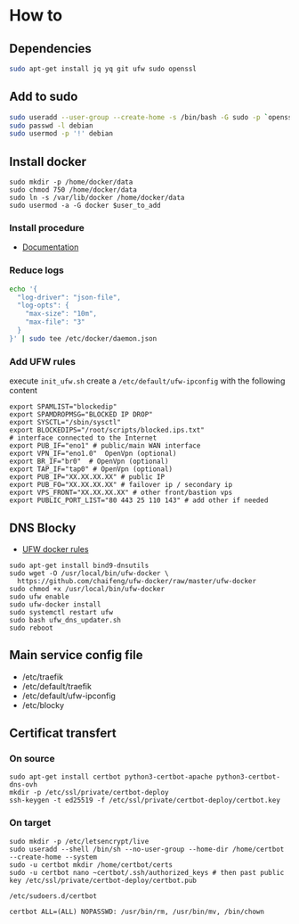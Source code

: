 # How to

## Dependencies

```bash
sudo apt-get install jq yq git ufw sudo openssl
```
## Add to sudo

```bash
sudo useradd --user-group --create-home -s /bin/bash -G sudo -p `openssl passwd` $user_to_add
sudo passwd -l debian
sudo usermod -p '!' debian
```

## Install docker

```
sudo mkdir -p /home/docker/data
sudo chmod 750 /home/docker/data
sudo ln -s /var/lib/docker /home/docker/data
sudo usermod -a -G docker $user_to_add
```

### Install procedure

* [Documentation](https://docs.docker.com/engine/install/debian/#install-using-the-repository)

### Reduce logs

```bash
echo '{                    
  "log-driver": "json-file",
  "log-opts": {
    "max-size": "10m",
    "max-file": "3"
  }
}' | sudo tee /etc/docker/daemon.json
```

### Add UFW rules

execute `init_ufw.sh`
create a `/etc/default/ufw-ipconfig` with the following content 
```
export SPAMLIST="blockedip"
export SPAMDROPMSG="BLOCKED IP DROP"
export SYSCTL="/sbin/sysctl"
export BLOCKEDIPS="/root/scripts/blocked.ips.txt"
# interface connected to the Internet
export PUB_IF="eno1" # public/main WAN interface
export VPN_IF="eno1.0"  OpenVpn (optional)
export BR_IF="br0"  # OpenVpn (optional)
export TAP_IF="tap0" # OpenVpn (optional)
export PUB_IP="XX.XX.XX.XX" # public IP
export PUB_FO="XX.XX.XX.XX" # failover ip / secondary ip
export VPS_FRONT="XX.XX.XX.XX" # other front/bastion vps
export PUBLIC_PORT_LIST="80 443 25 110 143" # add other if needed
```
## DNS Blocky

* [UFW docker rules](https://github.com/chaifeng/ufw-docker?tab=readme-ov-file#tldr=)
```
sudo apt-get install bind9-dnsutils
sudo wget -O /usr/local/bin/ufw-docker \
  https://github.com/chaifeng/ufw-docker/raw/master/ufw-docker
sudo chmod +x /usr/local/bin/ufw-docker
sudo ufw enable
sudo ufw-docker install
sudo systemctl restart ufw
sudo bash ufw_dns_updater.sh
sudo reboot
```



## Main service config file

* /etc/traefik
* /etc/default/traefik
* /etc/default/ufw-ipconfig
* /etc/blocky

## Certificat transfert

### On source 

```
sudo apt-get install certbot python3-certbot-apache python3-certbot-dns-ovh
mkdir -p /etc/ssl/private/certbot-deploy
ssh-keygen -t ed25519 -f /etc/ssl/private/certbot-deploy/certbot.key
```

### On target
```
sudo mkdir -p /etc/letsencrypt/live
sudo useradd --shell /bin/sh --no-user-group --home-dir /home/certbot --create-home --system
sudo -u certbot mkdir /home/certbot/certs
sudo -u certbot nano ~certbot/.ssh/authorized_keys # then past public key /etc/ssl/private/certbot-deploy/certbot.pub
```
`/etc/sudoers.d/certbot`
```
certbot ALL=(ALL) NOPASSWD: /usr/bin/rm, /usr/bin/mv, /bin/chown
```

